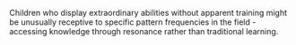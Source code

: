 
Children who display extraordinary abilities without apparent training might be unusually receptive to specific pattern frequencies in the field - accessing knowledge through resonance rather than traditional learning.